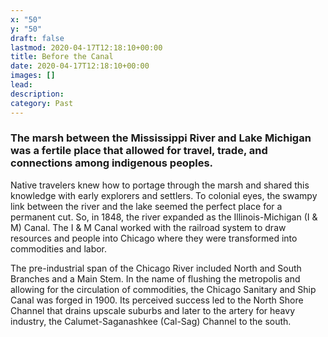 ```yaml
---
x: "50"
y: "50"
draft: false
lastmod: 2020-04-17T12:18:10+00:00
title: Before the Canal
date: 2020-04-17T12:18:10+00:00
images: []
lead: 
description: 
category: Past
---
```

### The marsh between the Mississippi River and Lake Michigan was a fertile place that allowed for travel, trade, and connections among indigenous peoples.

Native travelers knew how to portage through the marsh and shared this knowledge with early explorers and settlers. To colonial eyes, the swampy link between the river and the lake seemed the perfect place for a permanent cut. So, in 1848, the river expanded as the Illinois-Michigan (I & M) Canal. The I & M Canal worked with the railroad system to draw resources and people into Chicago where they were transformed into commodities and labor. 

The pre-industrial span of the Chicago River included North and South Branches and a Main Stem. In the name of flushing the metropolis and allowing for the circulation of commodities, the Chicago Sanitary and Ship Canal was forged in 1900. Its perceived success led to the North Shore Channel that drains upscale suburbs and later to the artery for heavy industry, the Calumet-Saganashkee (Cal-Sag) Channel to the south.
